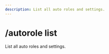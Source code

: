 ```yaml
---
description: List all auto roles and settings.
---
```


# /autorole list

List all auto roles and settings.

